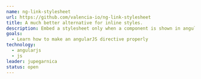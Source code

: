 ```yaml
---
name: ng-link-stylesheet
url: https://github.com/valencia-io/ng-link-stylesheet
title: A much better alternative for inline styles.
description: Embed a stylesheet only when a component is shown in angularJS in order to not use a main.css with all the styles even when they are not in use
goals:
  - Learn how to make an angularJS directive properly
technology:
  - angularjs
  - js
leader: jupegarnica
status: open
---
```

